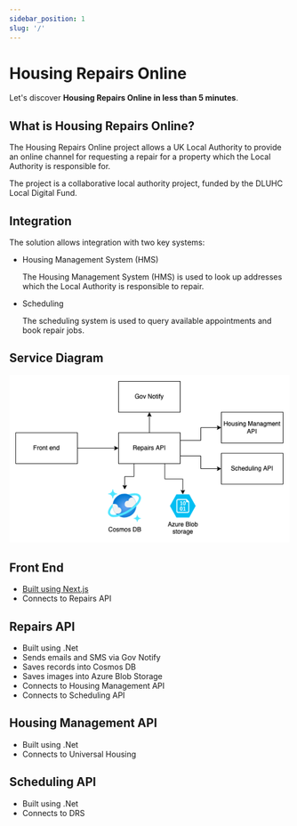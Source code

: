 ```yaml
---
sidebar_position: 1
slug: '/'
---
```


# Housing Repairs Online

Let's discover **Housing Repairs Online in less than 5 minutes**.

## What is Housing Repairs Online?

The Housing Repairs Online project allows a UK Local Authority to provide an online channel for requesting a repair for a property which the Local Authority is responsible for.

The project is a collaborative local authority project, funded by the DLUHC Local Digital Fund.

## Integration
The solution allows integration with two key systems:
 - Housing Management System (HMS)

   The Housing Management System (HMS) is used to look up addresses which the Local Authority is responsible to repair.
 - Scheduling

   The scheduling system is used to query available appointments and book repair jobs.

## Service Diagram

![Service diagram](/img/housing-repairs-online.drawio.png)

## Front End

- [Built using Next.js](./front-end/frameworks-used)
- Connects to Repairs API

## Repairs API

- Built using .Net
- Sends emails and SMS via Gov Notify
- Saves records into Cosmos DB
- Saves images into Azure Blob Storage
- Connects to Housing Management API
- Connects to Scheduling API

## Housing Management API

- Built using .Net
- Connects to Universal Housing

## Scheduling API

- Built using .Net
- Connects to DRS

